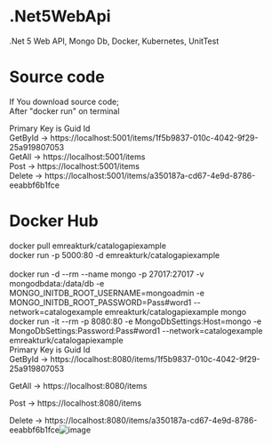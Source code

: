 # .Net5WebApi
 .Net 5 Web API, Mongo Db, Docker, Kubernetes, UnitTest
 
# Source code

If You download source code;
<br>
After "docker run" on terminal 

Primary Key is Guid Id 
<br>
GetById -> https://localhost:5001/items/1f5b9837-010c-4042-9f29-25a919807053
<br>
GetAll ->    https://localhost:5001/items
<br>
Post ->        https://localhost:5001/items
<br>
Delete ->   https://localhost:5001/items/a350187a-cd67-4e9d-8786-eeabbf6b1fce 

# Docker Hub 

docker pull emreakturk/catalogapiexample
<br>
docker run -p 5000:80 -d emreakturk/catalogapiexample  
<br>
docker run -d --rm --name mongo -p 27017:27017 -v mongodbdata:/data/db -e MONGO_INITDB_ROOT_USERNAME=mongoadmin -e MONGO_INITDB_ROOT_PASSWORD=Pass#word1 --network=catalogexample emreakturk/catalogapiexample mongo
<br>
docker run -it --rm -p 8080:80 -e MongoDbSettings:Host=mongo -e MongoDbSettings:Password:Pass#word1 --network=catalogexample emreakturk/catalogapiexample
<br>
Primary Key is Guid Id 
<br>
GetById -> https://localhost:8080/items/1f5b9837-010c-4042-9f29-25a919807053

GetAll ->    https://localhost:8080/items

Post ->        https://localhost:8080/items

Delete ->   https://localhost:8080/items/a350187a-cd67-4e9d-8786-eeabbf6b1fce![image](https://user-images.githubusercontent.com/52127624/138895703-03c45614-249f-4a09-8d2b-3bb80f15ac36.png)
